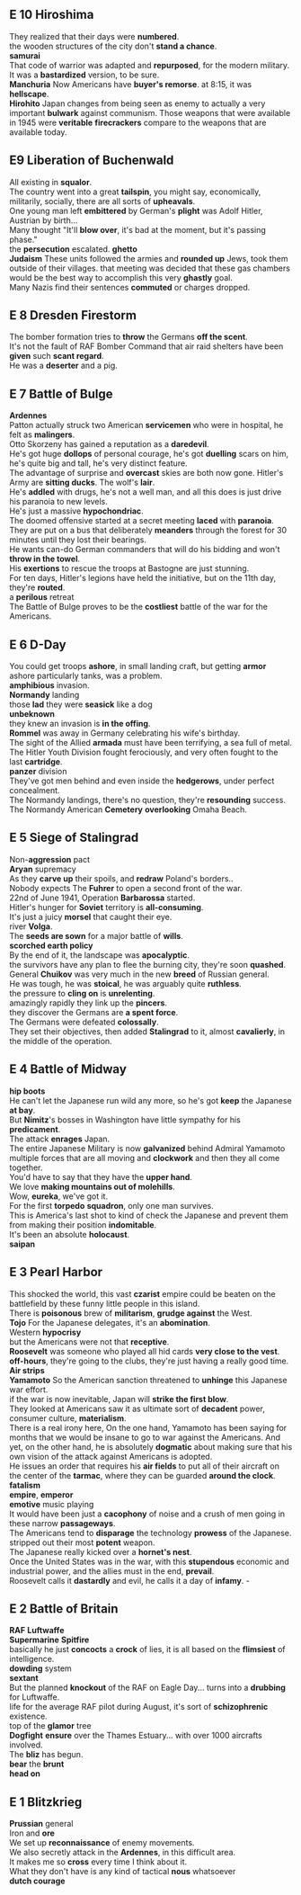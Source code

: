 
## E 10 Hiroshima 

They realized that their days were **numbered**.  
the wooden structures of the city don't **stand a chance**.  
**samurai**  
That code of warrior was adapted and **repurposed**, for the modern military. It was a **bastardized** version, to be sure.  
**Manchuria**
Now Americans have **buyer's remorse**. 
at 8:15, it was **hellscape**.  
**Hirohito**
Japan changes from being seen as enemy to actually a very important **bulwark** against communism. 
Those weapons that were available in 1945 were **veritable** **firecrackers** compare to the weapons that are available today.  


## E9 Liberation of Buchenwald  
All existing in **squalor**.  
The country went into a great **tailspin**, you might say, economically, militarily, socially, there are all sorts of **upheavals**.  
One young man left **embittered** by German's **plight** was Adolf Hitler, Austrian by birth...  
Many thought "It'll **blow over**, it's bad at the moment, but it's passing phase."  
the **persecution** escalated. 
**ghetto**  
**Judaism**
These units followed the armies and **rounded up** Jews, took them outside of their villages. 
that meeting was decided that these gas chambers would be the best way to accomplish this very **ghastly** goal.  
Many Nazis find their sentences **commuted** or charges dropped.  


## E 8 Dresden Firestorm  
The bomber formation tries to **throw** the Germans **off the scent**.  
It's not the fault of RAF Bomber Command that air raid shelters have been **given** such **scant regard**.  
He was a **deserter** and a pig.  


## E 7 Battle of Bulge  
**Ardennes**  
Patton actually struck two American **servicemen** who were in hospital, he felt as **malingers**.  
Otto Skorzeny has gained a reputation as a **daredevil**.  
He's got huge **dollops** of personal courage, he's got **duelling** scars on him, he's quite big and tall, he's very distinct feature.  
The advantage of surprise and **overcast** skies are both now gone. Hitler's Army are **sitting ducks**. 
The wolf's **lair**.  
He's **addled** with drugs, he's not a well man, and all this does is just drive his paranoia to new levels.  
He's just a massive **hypochondriac**.  
The doomed offensive started at a secret meeting **laced** with **paranoia**.  
They are put on a bus that deliberately **meanders** through the forest for 30 minutes until they lost their bearings.  
He wants can-do German commanders that will do his bidding and won't **throw in the towel**.  
His **exertions** to rescue the troops at Bastogne are just stunning.  
For ten days, Hitler's legions have held the initiative, but on the 11th day, they're **routed**.  
a **perilous** retreat  
The Battle of Bulge proves to be the **costliest** battle of the war for the Americans.  

## E 6 D-Day  
You could get troops **ashore**, in small landing craft, but getting **armor** ashore particularly tanks, was a problem.  
**amphibious** invasion.  
**Normandy** landing  
those **lad** they were **seasick** like a dog  
**unbeknown**  
they knew an invasion is **in the offing**.  
**Rommel** was away in Germany celebrating his wife's birthday.   
The sight of the Allied **armada** must have been terrifying, a sea full of metal.  
The Hitler Youth Division fought ferociously, and very often fought to the last **cartridge**.  
**panzer** division  
They've got men behind and even inside the **hedgerows**, under perfect concealment.    
The Normandy landings, there's no question, they're **resounding** success.  
The Normandy American **Cemetery** **overlooking** Omaha Beach.  


## E 5 Siege of Stalingrad 
Non-**aggression** pact  
**Aryan** supremacy  
As they **carve up** their spoils, and **redraw** Poland's borders..  
Nobody expects The **Fuhrer** to open a second front of the war.  
22nd of June 1941, Operation **Barbarossa** started.  
Hitler's hunger for **Soviet** territory is **all-consuming**.  
It's just a juicy **morsel** that caught their eye.  
river **Volga**.  
The **seeds are sown** for a major battle of **wills**.  
**scorched earth policy**  
By the end of it, the landscape was **apocalyptic**.  
the survivors have any plan to flee the burning city, they're soon **quashed**.  
General **Chuikov** was very much in the new **breed** of Russian general.  
He was tough, he was **stoical**, he was arguably quite **ruthless**.  
the pressure to **cling on** is **unrelenting**.  
amazingly rapidly they link up the **pincers**.  
they discover the Germans are **a spent force**.  
The Germans were defeated **colossally**.  
They set their objectives, then added **Stalingrad** to it, almost **cavalierly**, in the middle of the operation.  


## E 4 Battle of Midway  
**hip boots**  
He can't let the Japanese run wild any more, so he's got **keep** the Japanese **at bay**.   
But **Nimitz**'s bosses in Washington have little sympathy for his **predicament**.  
The attack **enrages** Japan.  
The entire Japanese Military is now **galvanized** behind Admiral Yamamoto  
multiple forces that are all moving and **clockwork** and then they all come together.  
You'd have to say that they have the **upper hand**.  
We love **making mountains out of molehills**.  
Wow, **eureka**, we've got it.  
For the first **torpedo** **squadron**, only one man survives.  
This is America's last shot to kind of check the Japanese and prevent them from making their position **indomitable**.  
It's been an absolute **holocaust**.  
**saipan**  

## E 3 Pearl Harbor  
This shocked the world, this vast **czarist** empire could be beaten on the battlefield by these funny little people in this island.  
There is **poisonous** brew of **militarism**, **grudge against** the West.  
**Tojo**
For the Japanese delegates, it's an **abomination**.  
Western **hypocrisy**  
but the Americans were not that **receptive**.  
**Roosevelt** was someone who played all hid cards **very close to the vest**.  
**off-hours**, they're going to the clubs, they're just having a really good time.  
**Air strips**  
**Yamamoto**
So the American sanction threatened to **unhinge** this Japanese war effort.  
if the war is now inevitable, Japan will **strike the first blow**.  
They looked at Americans saw it as ultimate sort of **decadent** power, consumer culture, **materialism**.  
There is a real irony here, On the one hand, Yamamoto has been saying for months that we would be insane to go to war against the Americans. And yet, on the other hand, he is absolutely **dogmatic** about making sure that his own vision of the attack against Americans is adopted.  
He issues an order that requires his **air fields** to put all of their aircraft on the center of the **tarmac**, where they can be guarded **around the clock**.  
**fatalism**  
**empire**, **emperor**  
**emotive** music playing  
It would have been just a **cacophony** of noise and a crush of men going in these narrow **passageways**.  
The Americans tend to **disparage** the technology **prowess** of the Japanese.  
stripped out their most **potent** weapon.  
The Japanese really kicked over a **hornet's nest**.  
Once the United States was in the war, with this **stupendous** economic and industrial power, and the allies must in the end, **prevail**.  
Roosevelt calls it **dastardly** and evil, he calls it a day of **infamy**. -  


## E 2 Battle of Britain
**RAF** 
**Luftwaffe**   
**Supermarine** **Spitfire**  
basically he just **concocts** a **crock** of lies, it is all based on the **flimsiest** of intelligence.  
**dowding** system  
**sextant**  
But the planned **knockout** of the RAF on Eagle Day... turns into a **drubbing** for Luftwaffe.  
life for the average RAF pilot during August, it's sort of **schizophrenic** existence.  
top of the **glamor** tree  
**Dogfight** **ensure** over the Thames Estuary... with over 1000 aircrafts involved.  
The **bliz** has begun.  
**bear** the **brunt**  
**head on**  


## E 1 Blitzkrieg
**Prussian** general   
Iron and **ore**  
We set up **reconnaissance** of enemy movements.  
We also secretly attack in the **Ardennes**, in this difficult area.  
It makes me so **cross** every time I think about it.  
What they don't have is any kind of tactical **nous** whatsoever  
**dutch courage**  

